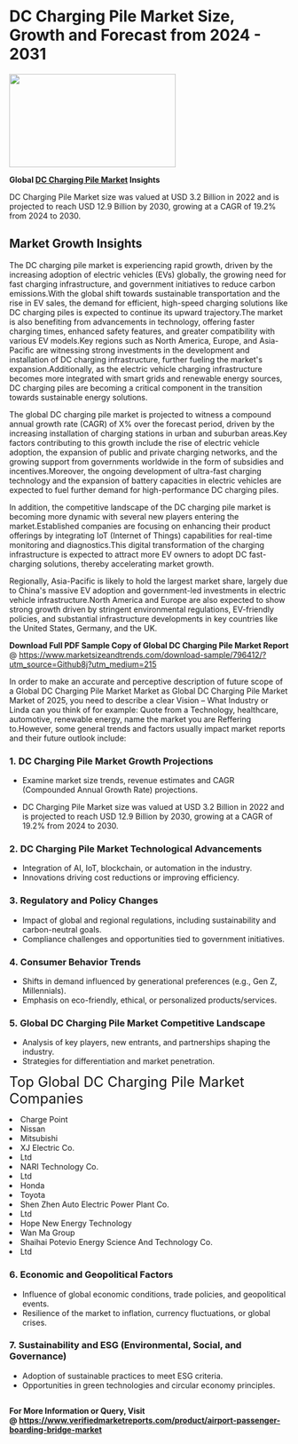 <H1>DC Charging Pile Market Size, Growth and Forecast from 2024 - 2031</H1><img class="aligncenter size-medium wp-image-584254" src="https://thirdeyenews.in/wp-content/uploads/2024/09/Global-Market-Research-300x168.jpeg" alt="" width="300" height="168" /><p><strong>Global&nbsp;<a href="https://www.marketsizeandtrends.com/download-sample/796412/?utm_source=Github8j?utm_medium=215">DC Charging Pile Market</a> Insights</strong></p><p>DC Charging Pile Market size was valued at USD 3.2 Billion in 2022 and is projected to reach USD 12.9 Billion by 2030, growing at a CAGR of 19.2% from 2024 to 2030.</p><p><h2>Market Growth Insights</h2> <p>The DC charging pile market is experiencing rapid growth, driven by the increasing adoption of electric vehicles (EVs) globally, the growing need for fast charging infrastructure, and government initiatives to reduce carbon emissions.With the global shift towards sustainable transportation and the rise in EV sales, the demand for efficient, high-speed charging solutions like DC charging piles is expected to continue its upward trajectory.The market is also benefiting from advancements in technology, offering faster charging times, enhanced safety features, and greater compatibility with various EV models.Key regions such as North America, Europe, and Asia-Pacific are witnessing strong investments in the development and installation of DC charging infrastructure, further fueling the market's expansion.Additionally, as the electric vehicle charging infrastructure becomes more integrated with smart grids and renewable energy sources, DC charging piles are becoming a critical component in the transition towards sustainable energy solutions.</p> <p>The global DC charging pile market is projected to witness a compound annual growth rate (CAGR) of X% over the forecast period, driven by the increasing installation of charging stations in urban and suburban areas.Key factors contributing to this growth include the rise of electric vehicle adoption, the expansion of public and private charging networks, and the growing support from governments worldwide in the form of subsidies and incentives.Moreover, the ongoing development of ultra-fast charging technology and the expansion of battery capacities in electric vehicles are expected to fuel further demand for high-performance DC charging piles.</p> <p>In addition, the competitive landscape of the DC charging pile market is becoming more dynamic with several new players entering the market.Established companies are focusing on enhancing their product offerings by integrating IoT (Internet of Things) capabilities for real-time monitoring and diagnostics.This digital transformation of the charging infrastructure is expected to attract more EV owners to adopt DC fast-charging solutions, thereby accelerating market growth.</p> <p>Regionally, Asia-Pacific is likely to hold the largest market share, largely due to China's massive EV adoption and government-led investments in electric vehicle infrastructure.North America and Europe are also expected to show strong growth driven by stringent environmental regulations, EV-friendly policies, and substantial infrastructure developments in key countries like the United States, Germany, and the UK.</p> <p><span class=""><strong>Download Full PDF Sample Copy of Global DC Charging Pile Market Report</strong> @ <a href="https://www.marketsizeandtrends.com/download-sample/796412/?utm_source=Github8j?utm_medium=215" target="_blank">https://www.marketsizeandtrends.com/download-sample/796412/?utm_source=Github8j?utm_medium=215</a></span></p><p>In order to make an accurate and perceptive description of future scope of a Global&nbsp;DC Charging Pile Market Market as Global&nbsp;DC Charging Pile Market Market of 2025, you need to describe a clear Vision &ndash; What Industry or Linda can you think of for example: Quote from a Technology, healthcare, automotive, renewable energy, name the market you are Reffering to.However, some general trends and factors usually impact market reports and their future outlook include:</p><h3>1.&nbsp;<strong>DC Charging Pile Market Growth Projections</strong></h3><ul><li>Examine market size trends, revenue estimates and CAGR (Compounded Annual Growth Rate) projections.</li><li><p>DC Charging Pile Market size was valued at USD 3.2 Billion in 2022 and is projected to reach USD 12.9 Billion by 2030, growing at a CAGR of 19.2% from 2024 to 2030.</p></li></ul><h3>2.&nbsp;<strong>DC Charging Pile Market Technological Advancements</strong></h3><ul><li>Integration of AI, IoT, blockchain, or automation in the industry.</li><li>Innovations driving cost reductions or improving efficiency.</li></ul><h3>3.&nbsp;<strong>Regulatory and Policy Changes</strong></h3><ul><li>Impact of global and regional regulations, including sustainability and carbon-neutral goals.</li><li>Compliance challenges and opportunities tied to government initiatives.</li></ul><h3>4.&nbsp;<strong>Consumer Behavior Trends</strong></h3><ul><li>Shifts in demand influenced by generational preferences (e.g., Gen Z, Millennials).</li><li>Emphasis on eco-friendly, ethical, or personalized products/services.</li></ul><h3>5.&nbsp;<strong>Global DC Charging Pile Market Competitive Landscape</strong></h3><ul><li>Analysis of key players, new entrants, and partnerships shaping the industry.</li><li>Strategies for differentiation and market penetration.</li></ul><p data-pm-slice="1 1 []"><span style="color: inherit; font-family: inherit; font-size: 25px;">Top Global DC Charging Pile Market Companies</span></p><div class="" data-test-id=""><p><li> Charge Point</li><li> Nissan</li><li> Mitsubishi</li><li> XJ Electric Co.</li><li>Ltd</li><li> NARI Technology Co.</li><li>Ltd</li><li> Honda</li><li> Toyota</li><li> Shen Zhen Auto Electric Power Plant Co.</li><li>Ltd</li><li> Hope New Energy Technology</li><li> Wan Ma Group</li><li> Shaihai Potevio Energy Science And Technology Co.</li><li>Ltd</li></p></div><h3>6.&nbsp;<strong>Economic and Geopolitical Factors</strong></h3><ul><li>Influence of global economic conditions, trade policies, and geopolitical events.</li><li>Resilience of the market to inflation, currency fluctuations, or global crises.</li></ul><h3>7.&nbsp;<strong>Sustainability and ESG (Environmental, Social, and Governance)</strong></h3><ul><li>Adoption of sustainable practices to meet ESG criteria.</li><li>Opportunities in green technologies and circular economy principles.</li></ul><h2><strong style="font-size: 14px;">For More Information or Query, Visit @&nbsp;</strong><a style="background-color: #ffffff; font-size: 14px;" href="https://www.marketsizeandtrends.com/report/dc-charging-pile-market/" target="_blank">https://www.verifiedmarketreports.com/product/airport-passenger-boarding-bridge-market</a></h2>
